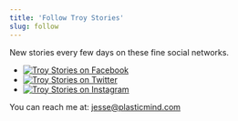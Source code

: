 ```yaml
---
title: 'Follow Troy Stories'
slug: follow
---
```


New stories every few days on these fine social networks.

<div class="social">
<ul>
  <li><a href="http://facebook.com/troynystories"><img src="{{ theme_url }}/images/icon-facebook.png" alt="Troy Stories on Facebook" srcset="{{ theme_url }}/images/icon-facebook.svg" /></a></li>
  <li><a href="http://twitter.com/troy_stories"><img src="{{ theme_url }}/images/icon-twitter.png" alt="Troy Stories on Twitter" srcset="{{ theme_url }}/images/icon-twitter.svg" /></a></li>
  <li><a href="http://instagram.com/troy_stories"><img src="{{ theme_url }}/images/icon-instagram.png" alt="Troy Stories on Instagram" srcset="{{ theme_url }}/images/icon-instagram.svg" /></a></li>
</ul>
</div>

You can reach me at: [jesse@plasticmind.com](mailto:jesse@plasticmind.com)